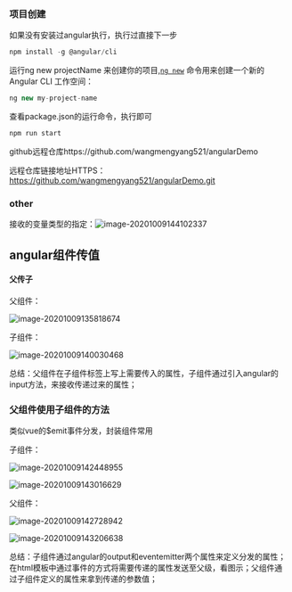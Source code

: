 ### 项目创建

如果没有安装过angular执行，执行过直接下一步

```js
npm install -g @angular/cli
```

运行ng new projectName 来创建你的项目,[`ng new`](https://angular.cn/cli/new) 命令用来创建一个新的 Angular CLI 工作空间：

```js
ng new my-project-name
```

查看package.json的运行命令，执行即可

```js
npm run start
```

github远程仓库https://github.com/wangmengyang521/angularDemo

远程仓库链接地址HTTPS：https://github.com/wangmengyang521/angularDemo.git

### other

接收的变量类型的指定：![image-20201009144102337](C:\Users\admin\AppData\Roaming\Typora\typora-user-images\image-20201009144102337.png)



## angular组件传值

#### 父传子

父组件：

![image-20201009135818674](C:\Users\admin\AppData\Roaming\Typora\typora-user-images\image-20201009135818674.png)

子组件：

![image-20201009140030468](C:\Users\admin\AppData\Roaming\Typora\typora-user-images\image-20201009140030468.png)

总结：父组件在子组件标签上写上需要传入的属性，子组件通过引入angular的input方法，来接收传递过来的属性；





### 父组件使用子组件的方法

类似vue的$emit事件分发，封装组件常用

子组件：

![image-20201009142448955](C:\Users\admin\AppData\Roaming\Typora\typora-user-images\image-20201009142448955.png)

![image-20201009143016629](C:\Users\admin\AppData\Roaming\Typora\typora-user-images\image-20201009143016629.png)

父组件：

![image-20201009142728942](C:\Users\admin\AppData\Roaming\Typora\typora-user-images\image-20201009142728942.png)

![image-20201009143206638](C:\Users\admin\AppData\Roaming\Typora\typora-user-images\image-20201009143206638.png)

总结：子组件通过angular的output和eventemitter两个属性来定义分发的属性；在html模板中通过事件的方式将需要传递的属性发送至父级，看图示；父组件通过子组件定义的属性来拿到传递的参数值；